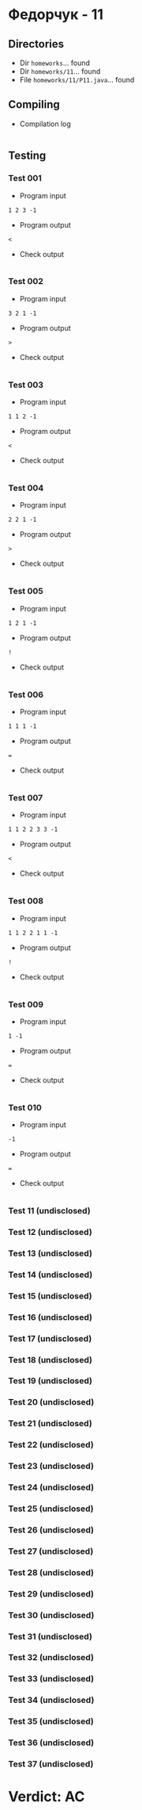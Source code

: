 # Федорчук - 11
## Directories
- Dir `homeworks`... found
- Dir `homeworks/11`... found
- File `homeworks/11/P11.java`... found
## Compiling
- Compilation log
```

```
## Testing
### Test 001
- Program input
```
1 2 3 -1
```
- Program output
```
<
```
- Check output
```

```
### Test 002
- Program input
```
3 2 1 -1
```
- Program output
```
>
```
- Check output
```

```
### Test 003
- Program input
```
1 1 2 -1
```
- Program output
```
<
```
- Check output
```

```
### Test 004
- Program input
```
2 2 1 -1
```
- Program output
```
>
```
- Check output
```

```
### Test 005
- Program input
```
1 2 1 -1
```
- Program output
```
!
```
- Check output
```

```
### Test 006
- Program input
```
1 1 1 -1
```
- Program output
```
=
```
- Check output
```

```
### Test 007
- Program input
```
1 1 2 2 3 3 -1
```
- Program output
```
<
```
- Check output
```

```
### Test 008
- Program input
```
1 1 2 2 1 1 -1
```
- Program output
```
!
```
- Check output
```

```
### Test 009
- Program input
```
1 -1
```
- Program output
```
=
```
- Check output
```

```
### Test 010
- Program input
```
-1
```
- Program output
```
=
```
- Check output
```

```
### Test 11 (undisclosed)
### Test 12 (undisclosed)
### Test 13 (undisclosed)
### Test 14 (undisclosed)
### Test 15 (undisclosed)
### Test 16 (undisclosed)
### Test 17 (undisclosed)
### Test 18 (undisclosed)
### Test 19 (undisclosed)
### Test 20 (undisclosed)
### Test 21 (undisclosed)
### Test 22 (undisclosed)
### Test 23 (undisclosed)
### Test 24 (undisclosed)
### Test 25 (undisclosed)
### Test 26 (undisclosed)
### Test 27 (undisclosed)
### Test 28 (undisclosed)
### Test 29 (undisclosed)
### Test 30 (undisclosed)
### Test 31 (undisclosed)
### Test 32 (undisclosed)
### Test 33 (undisclosed)
### Test 34 (undisclosed)
### Test 35 (undisclosed)
### Test 36 (undisclosed)
### Test 37 (undisclosed)
# Verdict: AC

